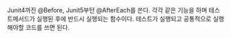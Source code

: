 Junit4까진 @Before, Junit5부턴 @AfterEach를 쓴다.
각각 같은 기능을 하며 테스트메서드가 실행된 후에 반드시 실행되는 함수이다.
테스트가 실행되고 공통적으로 실행해야할 코드를 쓰면 된다.
